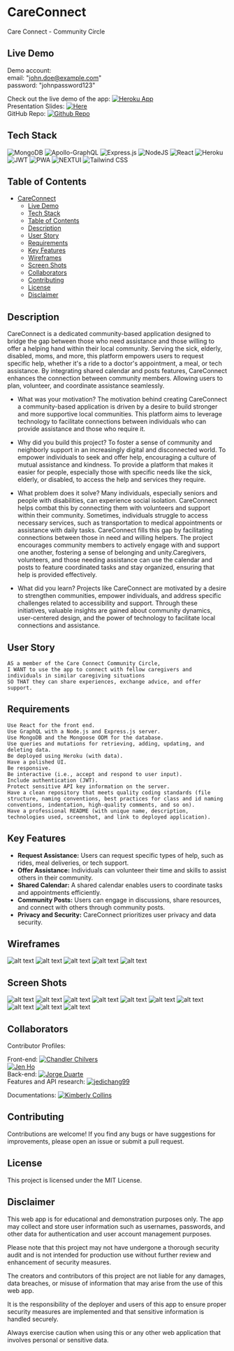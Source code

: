 # CareConnect

Care Connect - Community Circle

## Live Demo

Demo account: 
<br>
email: "john.doe@example.com"
<br>
password: "johnpassword123"


Check out the live demo of the app: [![Heroku App](https://img.shields.io/badge/Heroku-Deployed-blueviolet?logo=heroku)](https://care-connect-378fa5174d96.herokuapp.com/)
<br>
Presentation Slides: [![Here](https://img.shields.io/badge/Google_Slides-Deployed-blueviolet?logo=Google&)](https://docs.google.com/presentation/d/1RjIZjl0G9_lSB3-7fKbuHJAO_isZM33KwT34OEkrZ9s/edit#slide=id.g27caa58f48d_3_959)
<br>
GitHub Repo: [![Github Repo](https://img.shields.io/badge/GitHub_Project_Board-Deployed-blue?logo=github)](https://github.com/jenho-webdev/CareConnect)

## Tech Stack

![MongoDB](https://img.shields.io/badge/MongoDB-%234ea94b.svg?style=for-the-badge&logo=mongodb&logoColor=white)
![Apollo-GraphQL](https://img.shields.io/badge/-ApolloGraphQL-311C87?style=for-the-badge&logo=apollo-graphql)
![Express.js](https://img.shields.io/badge/express.js-%23404d59.svg?style=for-the-badge&logo=express&logoColor=%2361DAFB)
![NodeJS](https://img.shields.io/badge/node.js-6DA55F?style=for-the-badge&logo=node.js&logoColor=white)
![React](https://img.shields.io/badge/react-%2320232a.svg?style=for-the-badge&logo=react&logoColor=%2361DAFB)
![Heroku](https://img.shields.io/badge/heroku-%23430098.svg?style=for-the-badge&logo=heroku&logoColor=white)
![JWT](https://img.shields.io/badge/JWT-black?style=for-the-badge&logo=JSON%20web%20tokens)
![PWA](https://img.shields.io/badge/PWA-black?style=for-the-badge&logo=JSON%20web%20tokens)
![NEXTUI](https://img.shields.io/badge/NEXTUI-black?style=for-the-badge&logo=JSON%20web%20tokens)
![Tailwind CSS](https://img.shields.io/badge/Tailwind_CSS-38B2AC?style=for-the-badge&logo=tailwind-css&logoColor=white)

## Table of Contents

- [CareConnect](#careconnect)
  - [Live Demo](#live-demo)
  - [Tech Stack](#tech-stack)
  - [Table of Contents](#table-of-contents)
  - [Description](#description)
  - [User Story](#user-story)
  - [Requirements](#requirements)
  - [Key Features](#key-features)
  - [Wireframes](#wireframes)
  - [Screen Shots](#screen-shots)
  - [Collaborators](#collaborators)
  - [Contributing](#contributing)
  - [License](#license)
  - [Disclaimer](#disclaimer)

## Description

CareConnect is a dedicated community-based application designed to bridge the gap between those who need assistance and those willing to offer a helping hand within their local community. Serving the sick, elderly, disabled, moms, and more, this platform empowers users to request specific help, whether it's a ride to a doctor's appointment, a meal, or tech assistance. By integrating shared calendar and posts features, CareConnect enhances the connection between community members. Allowing users to plan, volunteer, and coordinate assistance seamlessly.

- What was your motivation? The motivation behind creating CareConnect a community-based application is driven by a desire to build stronger and more supportive local communities. This platform aims to leverage technology to facilitate connections between individuals who can provide assistance and those who require it.

- Why did you build this project? To foster a sense of community and neighborly support in an increasingly digital and disconnected world. To empower individuals to seek and offer help, encouraging a culture of mutual assistance and kindness. To provide a platform that makes it easier for people, especially those with specific needs like the sick, elderly, or disabled, to access the help and services they require.
  
- What problem does it solve? Many individuals, especially seniors and people with disabilities, can experience social isolation. CareConnect helps combat this by connecting them with volunteers and support within their community. Sometimes, individuals struggle to access necessary services, such as transportation to medical appointments or assistance with daily tasks. CareConnect fills this gap by facilitating connections between those in need and willing helpers. The project encourages community members to actively engage with and support one another, fostering a sense of belonging and unity.Caregivers, volunteers, and those needing assistance can use the calendar and posts to feature coordinated tasks and stay organized, ensuring that help is provided effectively.
  
- What did you learn? Projects like CareConnect are motivated by a desire to strengthen communities, empower individuals, and address specific challenges related to accessibility and support. Through these initiatives, valuable insights are gained about community dynamics, user-centered design, and the power of technology to facilitate local connections and assistance.
  
## User Story

```
AS a member of the Care Connect Community Circle, 
I WANT to use the app to connect with fellow caregivers and individuals in similar caregiving situations 
SO THAT they can share experiences, exchange advice, and offer support.
```

## Requirements

```
Use React for the front end.
Use GraphQL with a Node.js and Express.js server.
Use MongoDB and the Mongoose ODM for the database.
Use queries and mutations for retrieving, adding, updating, and deleting data.
Be deployed using Heroku (with data).
Have a polished UI.
Be responsive.
Be interactive (i.e., accept and respond to user input).
Include authentication (JWT).
Protect sensitive API key information on the server.
Have a clean repository that meets quality coding standards (file structure, naming conventions, best practices for class and id naming conventions, indentation, high-quality comments, and so on).
Have a professional README (with unique name, description, technologies used, screenshot, and link to deployed application).
```


## Key Features

- **Request Assistance:** Users can request specific types of help, such as rides, meal deliveries, or tech support.
- **Offer Assistance:** Individuals can volunteer their time and skills to assist others in their community.
- **Shared Calendar:** A shared calendar enables users to coordinate tasks and appointments efficiently.
- **Community Posts:** Users can engage in discussions, share resources, and connect with others through community posts.
- **Privacy and Security:** CareConnect prioritizes user privacy and data security.

## Wireframes

![alt text](assets/images/ScreenShot.png)
![alt text](assets/images/ScreenShot1.png)
![alt text](assets/images/ScreenShot2.png)
![alt text](assets/images/ScreenShot3.png)
![alt text](assets/images/ScreenShot4.png)


## Screen Shots

![alt text](assets/images/ScreenShot5.png)
![alt text](assets/images/ScreenShot6.png)
![alt text](assets/images/ScreenShot7.png)
![alt text](assets/images/ScreenShot8.png)
![alt text](assets/images/ScreenShot9.png)
![alt text](assets/images/ScreenShot10.png)
![alt text](assets/images/ScreenShot11.png)
![alt text](assets/images/ScreenShot12.png)
![alt text](assets/images/install_local.png)
![alt text](assets/images/PWA_logo.png)

## Collaborators

Contributor Profiles:

Front-end: 
[![Chandler Chilvers](https://img.shields.io/badge/Github-cwchilvers-blue?style=flat&logo=GitHub&link=https://github.com/cwchilvers/)](https://github.com/cwchilvers)
<br>
[![Jen Ho](https://img.shields.io/badge/Github-jenho--webdev-purple?style=flat&logo=GitHub&link=https://github.com/jenho-webdev)](https://github.com/jenho-webdev)
<br>
Back-end: 
[![Jorge Duarte](https://img.shields.io/badge/Github-saduhub-blue?style=flat&logo=GitHub&link=https://github.com/saduhub/)](https://github.com/saduhub)
<br>
Features and API research:
[![jedichang99](https://img.shields.io/badge/Github-jedichang99-blue?style=flat&logo=GitHub&link=jedichang99)](https://github.com/jedichang99)

Documentations:
[![Kimberly Collins](https://img.shields.io/badge/Github-Kimberlyc1904-blue?style=flat&logo=GitHub&link=Kimberlyc1904)](https://github.com/Kimberlyc1904)

## Contributing

Contributions are welcome! If you find any bugs or have suggestions for improvements, please open an issue or submit a pull request.

## License

This project is licensed under the MIT License.

## Disclaimer

This web app is for educational and demonstration purposes only. The app may collect and store user information such as usernames, passwords, and other data for authentication and user account management purposes.

Please note that this project may not have undergone a thorough security audit and is not intended for production use without further review and enhancement of security measures.

The creators and contributors of this project are not liable for any damages, data breaches, or misuse of information that may arise from the use of this web app.

It is the responsibility of the deployer and users of this app to ensure proper security measures are implemented and that sensitive information is handled securely.

Always exercise caution when using this or any other web application that involves personal or sensitive data.
